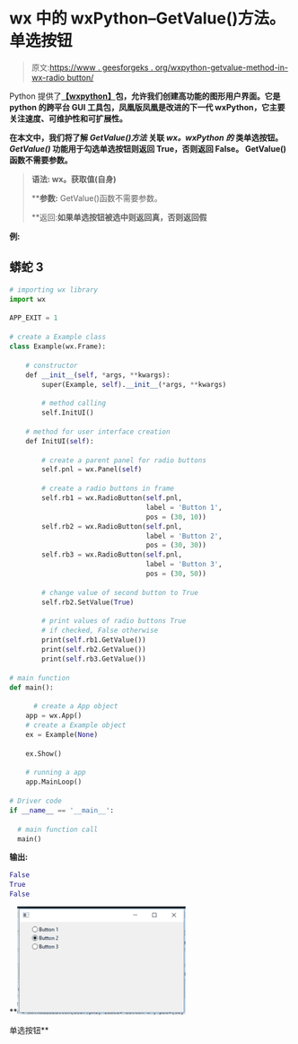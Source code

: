 # wx 中的 wxPython–GetValue()方法。单选按钮

> 原文:[https://www . geesforgeks . org/wxpython-getvalue-method-in-wx-radio button/](https://www.geeksforgeeks.org/wxpython-getvalue-method-in-wx-radiobutton/)

Python 提供了[**【wxpython】**](https://www.geeksforgeeks.org/python-wxpython-module-introduction/)****包**，允许我们创建高功能的图形用户界面。它是 python 的跨平台 GUI 工具包，凤凰版凤凰是改进的下一代 wxPython，它主要关注速度、可维护性和可扩展性。**

**在本文中，我们将了解 ***GetValue()方法*** 关联 ***wx。wxPython 的*** 类单选按钮。 ***GetValue()*** 功能用于勾选单选按钮则返回 True，否则返回 False。
GetValue()函数不需要参数。** 

> ****语法:** wx。获取值(自身)**
> 
>  ****参数:** GetValue()函数不需要参数。
> 
> **返回:**如果单选按钮被选中则返回真，否则返回假**

****例:**** 

## **蟒蛇 3**

```py
# importing wx library
import wx

APP_EXIT = 1

# create a Example class
class Example(wx.Frame):

    # constructor
    def __init__(self, *args, **kwargs):
        super(Example, self).__init__(*args, **kwargs)

        # method calling
        self.InitUI()

    # method for user interface creation
    def InitUI(self):

        # create a parent panel for radio buttons
        self.pnl = wx.Panel(self)

        # create a radio buttons in frame
        self.rb1 = wx.RadioButton(self.pnl,
                                  label = 'Button 1',
                                  pos = (30, 10))
        self.rb2 = wx.RadioButton(self.pnl,
                                  label = 'Button 2',
                                  pos = (30, 30))
        self.rb3 = wx.RadioButton(self.pnl,
                                  label = 'Button 3',
                                  pos = (30, 50))

        # change value of second button to True
        self.rb2.SetValue(True)

        # print values of radio buttons True
        # if checked, False otherwise
        print(self.rb1.GetValue())
        print(self.rb2.GetValue())
        print(self.rb3.GetValue())

# main function
def main():

      # create a App object
    app = wx.App()
    # create a Example object
    ex = Example(None)

    ex.Show()

    # running a app
    app.MainLoop()

# Driver code
if __name__ == '__main__':

  # main function call
  main()
```

****输出:**** 

```py
False
True
False
```

**![](img/afb12b24f8a30073dbde702cae67dafa.png)

单选按钮**